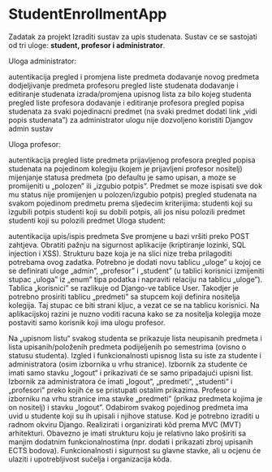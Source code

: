 # StudentEnrollmentApp

Zadatak za projekt
Izraditi sustav za upis studenata. Sustav ce se sastojati od tri uloge: <b>student, profesor i administrator</b>.

Uloga administrator:

autentikacija
pregled i promjena liste predmeta
dodavanje novog predmeta
dodjeljivanje predmeta profesoru
pregled liste studenata
dodavanje i editiranje studenata
izrada/promjena upisnog lista za bilo kojeg studenta
pregled liste profesora
dodavanje i editiranje profesora
pregled popisa studenata za svaki pojedinacni predmet (na svaki predmet dodati link „vidi popis studenata”)
za administrator ulogu nije dozvoljeno koristiti Djangov admin sustav

Uloga profesor:

autentikacija
pregled liste predmeta prijavljenog profesora
pregled popisa studenata na pojedinom kolegiju (kojem je prijavljeni profesor nositelj)
mijenjanje statusa predmeta (po defaultu je samo upisan, a moze se promijeniti u „polozen” ili „izgubio potpis”. Predmet se moze ispisati sve dok mu status nije promijenjen u polozen/izgubio potpis)
pregled studenata na svakom pojedinom predmetu prema sljedecim kriterijima:
studenti koji su izgubili potpis
studenti koji su dobili potpis, ali jos nisu polozili predmet
studenti koji su polozili predmet
Uloga student:

autentikacija
upis/ispis predmeta
Sve promjene u bazi vršiti preko POST zahtjeva. Obratiti pažnju na sigurnost aplikacije (kriptiranje lozinki, SQL injection i XSS). Strukturu baze koja je na slici nize treba prilagoditi potrebama ovog zadatka. Potrebno je dodati novu tablicu „uloge” u kojoj ce se definirati uloge „admin”, „profesor” i „student” (u tablici korisnici izmijeniti stupac „uloga” iz „enum” tipa podatka i napraviti relaciju na tablicu „uloge”). Tablica „korisnici” se razlikuje od Django-ve tablice User. Takodjer je potrebno prosiriti tablicu „predmeti” sa stupcem koji definira nositelja kolegija. Taj stupac ce biti strani kljuc, a vezat ce se na tablicu korisnici. Na aplikacijskoj razini je nuzno voditi racuna kako se za nositelja kolegija moze postaviti samo korisnik koji ima ulogu profesor. 

Na „upisnom listu“ svakog studenta se prikazuje lista neupisanih predmeta i lista upisanih/položenih predmeta podijeljenih po semestrima (ovisno o statusu studenta). Izgled i funkcionalnosti upisnog lista su iste za studente i administratora (osim izbornika u vrhu stranice). Izbornik za studente će imati samo stavku „logout“ i prikazivati će se samo pripadajući upisni list. Izbornik za administratora će imati „logout“, „predmeti“, „studenti“ i „profesori” preko kojih će se pristupati ostalim prikazima. Profesor u izborniku na vrhu stranice ima stavke „predmeti” (prikaz predmeta kojima je on nositelj) i stavku „logout”. Odabirom svakog pojedinog predmeta ima uvid u studente koji su ih upisali i njihove statuse. Kod je potrebno izraditi u radnom okviru Django. Realizirati i organizirati kôd prema MVC (MVT) arhitekturi. Obavezno je imati strukturu koju je relativno lako proširiti sa manjim dodatnim funkcionalnostima (npr. dodati i prikazati zbroj upisanih ECTS bodova). Funkcionalnosti i sigurnost su glavne stavke, ali u ocjenu će ulaziti i upotrebljivost sučelja i organizacija kôda.
